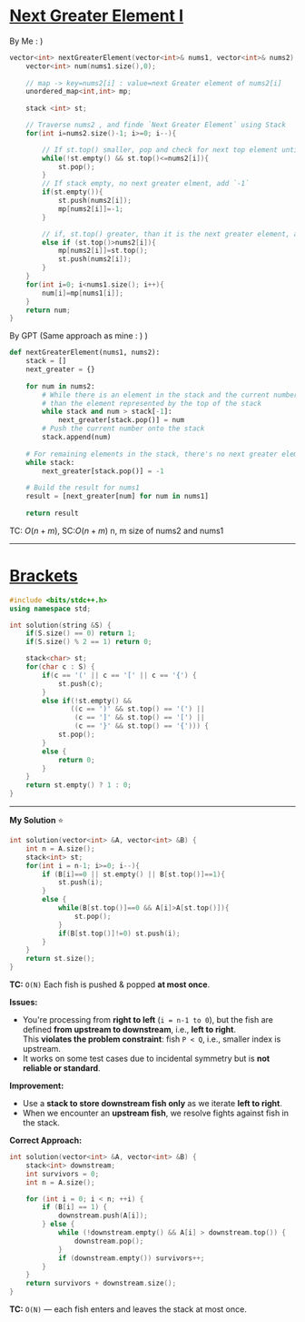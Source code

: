 
# [Next Greater Element I](https://leetcode.com/problems/next-greater-element-i/description/)

By Me : )
```cpp
vector<int> nextGreaterElement(vector<int>& nums1, vector<int>& nums2) {
	vector<int> num(nums1.size(),0);
	
	// map -> key=nums2[i] : value=next Greater element of nums2[i]
	unordered_map<int,int> mp;
	
	stack <int> st;

	// Traverse nums2 , and finde `Next Greater Element` using Stack
	for(int i=nums2.size()-1; i>=0; i--){

		// If st.top() smaller, pop and check for next top element until find some greater
		while(!st.empty() && st.top()<=nums2[i]){
			st.pop();
		}
		// If stack empty, no next greater elment, add `-1`
		if(st.empty()){
			st.push(nums2[i]);
			mp[nums2[i]]=-1;
		}

		// if, st.top() greater, than it is the next greater element, add 'st.top'
		else if (st.top()>nums2[i]){
			mp[nums2[i]]=st.top();
			st.push(nums2[i]);
		}
	}
	for(int i=0; i<nums1.size(); i++){
		num[i]=mp[nums1[i]];
	}
	return num;
}
```

By GPT  (Same approach as mine : ) )
```python
def nextGreaterElement(nums1, nums2):
    stack = []
    next_greater = {}
    
    for num in nums2:
        # While there is an element in the stack and the current number is greater
        # than the element represented by the top of the stack
        while stack and num > stack[-1]:
            next_greater[stack.pop()] = num
        # Push the current number onto the stack
        stack.append(num)
    
    # For remaining elements in the stack, there's no next greater element
    while stack:
        next_greater[stack.pop()] = -1
    
    # Build the result for nums1
    result = [next_greater[num] for num in nums1]
    
    return result
```

TC: $O(n+m)$, SC:$O(n+m)$ n, m size of nums2 and nums1


---

# [Brackets](https://app.codility.com/programmers/lessons/7-stacks_and_queues/brackets/)

```cpp
#include <bits/stdc++.h>
using namespace std;

int solution(string &S) {
    if(S.size() == 0) return 1;
    if(S.size() % 2 == 1) return 0;

    stack<char> st;
    for(char c : S) {
        if(c == '(' || c == '[' || c == '{') {
            st.push(c);
        }
        else if(!st.empty() &&
               ((c == ')' && st.top() == '(') ||
                (c == ']' && st.top() == '[') ||
                (c == '}' && st.top() == '{'))) {
            st.pop();
        }
        else {
            return 0;
        }
    }
    return st.empty() ? 1 : 0;
}

```

---


**My Solution** ⭐
```cpp
int solution(vector<int> &A, vector<int> &B) {
    int n = A.size();
    stack<int> st;
    for(int i = n-1; i>=0; i--){
        if (B[i]==0 || st.empty() || B[st.top()]==1){
            st.push(i);
        } 
        else {
            while(B[st.top()]==0 && A[i]>A[st.top()]){
                st.pop(); 
            }
            if(B[st.top()]!=0) st.push(i);
        }
    }
    return st.size();
}
```
**TC:** `O(N)` Each fish is pushed & popped **at most once**.

**Issues:**
- You're processing from **right to left** (`i = n-1 to 0`), but the fish are defined **from upstream to downstream**, i.e., **left to right**.  
    This **violates the problem constraint**: fish `P < Q`, i.e., smaller index is upstream.
- It works on some test cases due to incidental symmetry but is **not reliable or standard**.

**Improvement:**
- Use a **stack to store downstream fish only** as we iterate **left to right**.  
- When we encounter an **upstream fish**, we resolve fights against fish in the stack.

**Correct Approach:**
```cpp
int solution(vector<int> &A, vector<int> &B) {
    stack<int> downstream;
    int survivors = 0;
    int n = A.size();

    for (int i = 0; i < n; ++i) {
        if (B[i] == 1) {
            downstream.push(A[i]);
        } else {
            while (!downstream.empty() && A[i] > downstream.top()) {
                downstream.pop();
            }
            if (downstream.empty()) survivors++;
        }
    }
    return survivors + downstream.size();
}
```
**TC:** `O(N)` — each fish enters and leaves the stack at most once.


